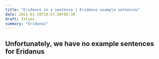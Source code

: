 ```yaml
---
title: "Eridanus in a sentence | Eridanus example sentences"
date: 2021-01-20T19:57:50+05:30
draft: falses
summary: "Eridanus"
---
```

## Unfortunately, we have no example sentences for Eridanus                 
